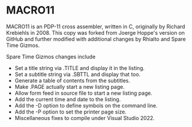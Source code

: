 # MACRO11
MACRO11 is an PDP-11 cross assembler, written in C, originally by Richard Krebiehls in 2008.  This copy was forked from Joerge Hoppe's version on GitHub and further modified with additional changes by Rhialto and Spare Time Gizmos.

  Spare Time Gizmos changes include

  * Set a title string via .TITLE and display it in the listing.
  * Set a subtitle string via .SBTTL and display that too.
  * Generate a table of contents from the subtitles.
  * Make .PAGE actually start a new listing page.
  * Allow form feed in source file to start a new listing page.
  * Add the current time and date to the listing.
  * Add the -D option to define symbols on the command line.
  * Add the -P option to set the printer page size.
  * Miscellaneous fixes to compile under Visual Studio 2022.
